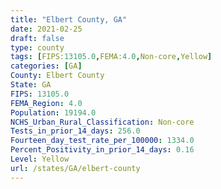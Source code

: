 ```yaml
---
title: "Elbert County, GA"
date: 2021-02-25
draft: false
type: county
tags: [FIPS:13105.0,FEMA:4.0,Non-core,Yellow]
categories: [GA]
County: Elbert County
State: GA
FIPS: 13105.0
FEMA_Region: 4.0
Population: 19194.0
NCHS_Urban_Rural_Classification: Non-core
Tests_in_prior_14_days: 256.0
Fourteen_day_test_rate_per_100000: 1334.0
Percent_Positivity_in_prior_14_days: 0.16
Level: Yellow
url: /states/GA/elbert-county
---
```



